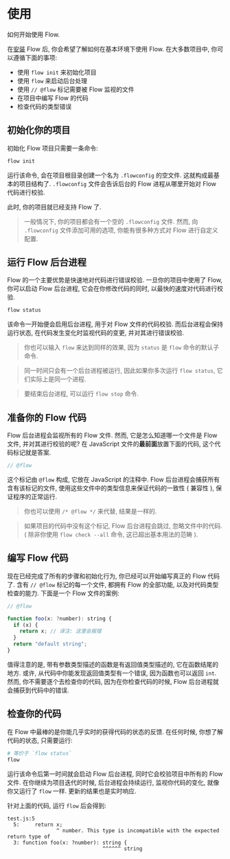 <!-- # Usage -->

# 使用

<!-- How to start using Flow -->

如何开始使用 Flow.

<!-- Once you have installed Flow, you will want to get a feel of how to use Flow at the most basic level. For most new Flow projects, you will follow this general pattern: -->

在[安装](./02-安装(Installation).md) Flow 后, 你会希望了解如何在基本环境下使用 Flow. 在大多数项目中, 你可以遵循下面的事项:

<!-- Initialize your project with flow init. -->
<!-- Start the Flow background process with flow. -->
<!-- Determine which files Flow will monitor with // @flow. -->
<!-- Write Flow code for your project. -->
<!-- Check your code for type errors. -->

- 使用 `flow init` 来初始化项目
- 使用 `flow` 来启动后台处理
- 使用 `// @flow` 标记需要被 Flow 监视的文件
- 在项目中编写 Flow 的代码
- 检查代码的类型错误


<!-- ## Initialize Your Project  -->

## 初始化你的项目

<!-- Preparing a project for Flow requires only one command: -->

初始化 Flow 项目只需要一条命令:

```sh
flow init
```

<!-- Run this command at the top level of your project to create one, empty file called .flowconfig. At its most basic level, .flowconfig tells the Flow background process the root of where to begin checking Flow code for errors. -->

运行该命令, 会在项目根目录创建一个名为 `.flowconfig` 的空文件.
这就构成最基本的项目结构了. 
`.flowconfig` 文件会告诉后台的 Flow 进程从哪里开始对 Flow 代码进行校验.

<!-- And that is it. Your project is now Flow-enabled. -->

此时, 你的项目就已经支持 Flow 了.

<!-- > It is common to have an empty .flowconfig file for your project. However, you can configure and customize Flow in many ways through options available to be added to .flowconfig. -->

> 一般情况下, 你的项目都会有一个空的 `.flowconfig` 文件. 
> 然而, 向 `.flowconfig` 文件添加可用的选项, 你能有很多种方式对 Flow 进行自定义配置.




<!-- ## Run the Flow Background Process  -->

## 运行 Flow 后台进程

<!-- The core benefit to Flow is its ability to quickly check your code for errors. Once you have enabled your project for Flow, you can start the process that allows Flow to check your code incrementally and with great speed. -->

Flow 的一个主要优势是快速地对代码进行错误校验.
一旦你的项目中使用了 Flow, 你可以启动 Flow 后台进程, 它会在你修改代码的同时, 以最快的速度对代码进行校验.

```sh
flow status
```

<!-- This command first starts a background process that will check all Flow files for errors. The background process continues running, monitoring changes to your code and checking those changes incrementally for errors. -->

该命令一开始便会启用后台进程, 用于对 Flow 文件的代码校验.
而后台进程会保持运行状态, 在代码发生变化时监视代码的变更, 并对其进行错误校验. 

<!-- > You can also type flow to accomplish the same effect as status is the default flag to the flow binary. -->

> 你也可以输入 `flow` 来达到同样的效果, 因为 `status` 是 `flow` 命令的默认子命令.

<!-- > Only one background process will be running at any given time, so if you run flow status multiple times, it will use the same process. -->

> 同一时间只会有一个后台进程被运行, 因此如果你多次运行 `flow status`, 它们实际上是同一个进程. 

<!-- > To stop the background process, run flow stop. -->

> 要结束后台进程, 可以运行 `flow stop` 命令.



<!-- ## Prepare Your Code for Flow  -->

## 准备你的 Flow 代码

<!-- The Flow background process monitors all Flow files. However, how does it know which files are Flow files and, thus, should be checked? Placing the following before any code in a JavaScript file is the flag the process uses to answer that question. -->

Flow 后台进程会监视所有的 Flow 文件. 然而, 它是怎么知道哪一个文件是 Flow 文件, 并对其进行校验的呢?
在 JavaScript 文件的**最前面**放置下面的代码, 这个代码标记就是答案.

```js
// @flow
```

<!-- This flag is in the form of a normal JavaScript comment annotated with @flow. The Flow background process gathers all the files with this flag and uses the type information available from all of these files to ensure consistency and error free programming. -->

这个标记由 `@flow` 构成, 它放在 JavaScript 的注释中.
Flow 后台进程会捕获所有含有该标记的文件, 使用这些文件中的类型信息来保证代码的一致性 ( 兼容性 ), 保证程序的正常运行.

<!-- > You can also use the form /* @flow */ for the flag as well. -->

> 你也可以使用 `/* @flow */` 来代替, 结果是一样的.

<!-- > For files in your project without this flag, the Flow background process skips and ignores the code (unless you call flow check --all, which is beyond the scope of basic usage). -->

> 如果项目的代码中没有这个标记, Flow 后台进程会跳过, 忽略文件中的代码.
> ( 除非你使用 `flow check --all` 命令, 这已超出基本用法的范畴 ).



<!-- ## Write Flow Code  -->

## 编写 Flow 代码

<!-- Now that all the setup and initialization is complete, you are ready to write actual Flow code. For each file that you have flagged with // @flow, you now have the full power of Flow and its type-checking available to you. Here is an example Flow file: -->

现在已经完成了所有的步骤和初始化行为, 你已经可以开始编写真正的 Flow 代码了.
含有 `// @flow` 标记的每一个文件, 都拥有 Flow 的全部功能, 以及对代码类型检查的能力.
下面是一个 Flow 文件的案例: 

```js
// @flow

function foo(x: ?number): string {
  if (x) {
    return x; // 译注: 这里会报错
  } 
  return "default string";
}
```

<!-- Notice the types added to the parameter of the function along with a return type at the end of the function. You might be able to tell from looking at this code that there is an error in the return type since the function can also return an int. However, you do not need to visually inspect the code since the Flow background process will be able to catch this error for you when you check your code. -->

值得注意的是, 带有参数类型描述的函数是有返回值类型描述的, 它在函数结尾的地方.
或许, 从代码中你能发现返回值类型有一个错误, 因为函数也可以返回 `int`.
然而, 你不需要逐个去检查你的代码, 因为在你检查代码的时候, Flow 后台进程就会捕获到代码中的错误.



<!-- ## Check Your Code  -->

## 检查你的代码

<!-- The great thing about Flow is that you can get near real-time feedback on the state of your code. At any point that you want to check for errors, just run: -->

在 Flow 中最棒的是你能几乎实时的获得代码的状态的反馈. 在任何时候, 你想了解代码的状态, 只需要运行:

```sh
# 等价于 `flow status`
flow
```

<!-- The first time this is run, the Flow background process will be spawned and all of your Flow files will be checked. Then, as you continue to iterate on your project, the background process will continuously monitor your code such that when you run flow again, the updated result will be near instantaneous. -->

运行该命令后第一时间就会启动 Flow 后台进程, 同时它会校验项目中所有的 Flow 文件.
在你继续为项目迭代的时候, 后台进程会持续运行, 监视你代码的变化, 就像你又运行了 `flow` 一样.
更新的结果也是实时响应.

<!-- For the code above, running flow will yield: -->

针对上面的代码, 运行 `flow` 后会得到:

```
test.js:5
  5:     return x;
                ^ number. This type is incompatible with the expected return type of
  3: function foo(x: ?number): string {
                               ^^^^^^ string
```
